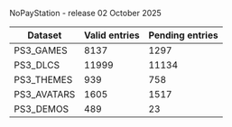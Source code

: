 NoPayStation - release 02 October 2025

|  Dataset  |Valid entries|Pending entries|
|-----------|-------------|---------------|
| PS3_GAMES |     8137    |      1297     |
|  PS3_DLCS |    11999    |     11134     |
| PS3_THEMES|     939     |      758      |
|PS3_AVATARS|     1605    |      1517     |
| PS3_DEMOS |     489     |       23      |